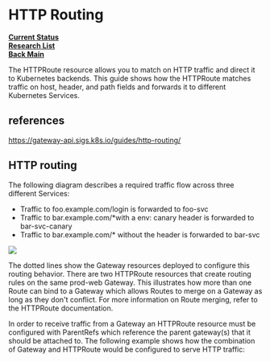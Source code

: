 # HTTP Routing

**[Current Status](../../../../development/status/weekly/current_status.md)**\
**[Research List](../../../research_list.md)**\
**[Back Main](../../../../README.md)**

The HTTPRoute resource allows you to match on HTTP traffic and direct it to Kubernetes backends. This guide shows how the HTTPRoute matches traffic on host, header, and path fields and forwards it to different Kubernetes Services.

## references

<https://gateway-api.sigs.k8s.io/guides/http-routing/>

## HTTP routing

The following diagram describes a required traffic flow across three different Services:

- Traffic to foo.example.com/login is forwarded to foo-svc
- Traffic to bar.example.com/*with a env: canary header is forwarded to bar-svc-canary
- Traffic to bar.example.com/* without the header is forwarded to bar-svc

![](https://gateway-api.sigs.k8s.io/images/http-routing.png)

The dotted lines show the Gateway resources deployed to configure this routing behavior. There are two HTTPRoute resources that create routing rules on the same prod-web Gateway. This illustrates how more than one Route can bind to a Gateway which allows Routes to merge on a Gateway as long as they don't conflict. For more information on Route merging, refer to the HTTPRoute documentation.

In order to receive traffic from a Gateway an HTTPRoute resource must be configured with ParentRefs which reference the parent gateway(s) that it should be attached to. The following example shows how the combination of Gateway and HTTPRoute would be configured to serve HTTP traffic:
